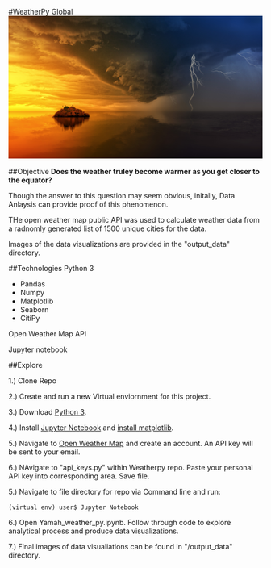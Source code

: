 #WeatherPy Global 
![clouds.jpg](img/clouds.jpg)

##Objective 
<b>Does the weather truley become warmer as you get closer to the equator?</b>

Though the answer to this question may seem obvious, initally, Data Anlaysis can provide proof of this phenomenon.  

THe open weather map public API was used to calculate weather data from a radnomly generated list of 1500 unique cities for the data. 

Images of the data visualizations are provided in the "output_data" directory. 

##Technologies 
Python 3

* Pandas 
* Numpy 
* Matplotlib  
* Seaborn
* CitiPy

Open Weather Map API

Jupyter notebook 

##Explore 

1.) Clone Repo 

2.) Create and run a new Virtual enviornment for this project.

3.) Download [Python 3](https://www.python.org/downloads/).

4.) Install [Jupyter Notebook](https://jupyter.readthedocs.io/en/latest/install.html) and [install matplotlib](https://matplotlib.org/users/installing.html). 

5.) Navigate to [Open Weather Map](https://openweathermap.org/api) and create an account. An API key will be sent to your email.

6.) NAvigate to "api_keys.py" within Weatherpy repo. Paste your personal API key into corresponding area. Save file. 

5.) Navigate to file directory for repo via Command line and run: 
		
	(virtual env) user$	Jupyter Notebook 

6.) Open Yamah_weather_py.ipynb. Follow through code to explore analytical process and produce data visualizations. 
	
7.) Final images of data visualiations can be found in "/output_data" directory. 